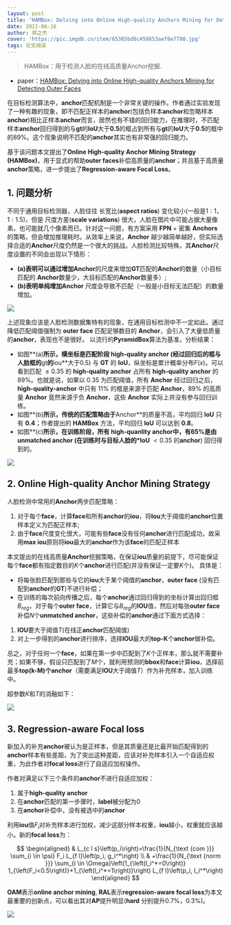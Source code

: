 ```yaml
---
layout: post
title: 'HAMBox: Delving into Online High-quality Anchors Mining for Detecting Outer Faces'
date: 2021-06-16
author: 郑之杰
cover: 'https://pic.imgdb.cn/item/65365bd0c458853aef8e7780.jpg'
tags: 论文阅读
---
```


> HAMBox：用于检测人脸的在线高质量Anchor挖掘.

- paper：[HAMBox: Delving into Online High-quality Anchors Mining for Detecting Outer Faces](https://arxiv.org/abs/1912.09231)

在目标检测算法中，**anchor**匹配机制是一个非常关键的操作。作者通过实验发现了一种有趣的现象，即不匹配正样本的**anchor**(包括负样本**anchor**和忽略样本**anchor**)相比正样本**anchor**而言，居然也有不错的回归能力，在推理时，不匹配样本**anchor**回归得到的与**gt**的**IoU**大于**0.5**的框占到所有与**gt**的**IoU**大于**0.5**的框中的$89\%$。这个现象说明不匹配的**anchor**其实也有非常强的回归能力。

基于该问题本文提出了**Online High-quality Anchor Mining Strategy (HAMBox)**，用于显式的帮助**outer faces**补偿高质量的**anchor**；并且基于高质量**anchor**策略，进一步提出了**Regression-aware Focal Loss**。

## 1. 问题分析

不同于通用目标检测器，人脸往往 长宽比(**aspect ratios**) 变化较小(一般是$1:1$，$1:1.5$)，但是 尺度方差(**scale variations**) 很大，人脸在图片中可能占据大量像素，也可能就几个像素而已。针对这一问题，有方案采用 **FPN** + 密集 **Anchors** 的策略，但会增加推理耗时。从效率上来说，**Anchor** 越少越简单越好，但实际选择合适的**Anchor**尺度仍然是一个很大的挑战。人脸检测比较特殊，其**Anchor**尺度设置的不同会出现以下情形：
- **(a)**表明可以通过增加**Anchor**的尺度来增加**GT**匹配的**Anchor**的数量（小目标匹配的 **Anchor**数量少，大目标匹配的**Anchor**数量多）;
- **(b)**表明单纯增加**Anchor** 尺度会导致不匹配（一般是小目标无法匹配）的数量增加。

![](https://pic.imgdb.cn/item/65365e8fc458853aef9684c1.jpg)

上述现象应该是人脸检测数据集特有的现象，在通用目标检测中不一定如此。通过降低匹配阈值强制为 **outer face** 匹配足够数目的 **Anchor**，会引入了大量低质量的**anchor**，表现也不是很好。 以流行的**PyramidBox**算法为基准，分析结果：
- 如图**(a)**所示，横坐标是匹配阶段 **high-quality anchor** (经过回归后的框与人脸框的**gt**的**iou**大于$0.5$) 与 **GT** 的 **IoU**，纵坐标是累计概率分布$F(x)$。可以看到匹配 $≤0.35$ 的 **high-quality anchor** 占所有 **high-quality anchor** 的 $89\%$。也就是说，如果以 $0.35$ 为匹配阈值，所有 **Anchor** 经过回归之后，**high-quality-anchor** 中只有 $11\%$ 的框是来源于匹配 **Anchor**，$89\%$ 的高质量 **Anchor** 竟然来源于负 **Anchor**，这些 **Anchor** 实际上并没有参与回归训练。
- 如图**(b)**所示，传统的匹配策略由于**Anchor**的质量不高，平均回归 **IoU** 只有 **0.4**；作者提出的 **HAMBox** 方法，平均回归 **IoU** 可以达到 **0.8**。
- 如图**(c)**所示，在训练阶段，所有 **high-quanlity anchor**中，有$65\%$是由 **unmatched anchor** (在训练时与目标人脸的*IoU** $<0.35$ 的**anchor**) 回归得到的。

![](https://pic.imgdb.cn/item/65365f27c458853aef9822e1.jpg)

## 2. Online High-quality Anchor Mining Strategy

人脸检测中常用的**Anchor**两步匹配策略：
1. 对于每个**face**，计算**face**和所有**anchor**的**iou**，将**Iou**大于阈值的**anchor**位置样本定义为匹配正样本;
2. 由于**face**尺度变化很大，可能有些**face**没有任何**anchor**进行匹配成功，故采用**max iou**原则将**iou**最大的**anchor**作为该**face**的匹配正样本

本文提出的在线高质量**Anchor**挖掘策略，在保证**iou**质量的前提下，尽可能保证每个**face**都有指定数目的$K$个**anchor**进行匹配(并没有保证一定要$K$个)。 具体是：
- 将每张脸匹配到那些与它的**iou**大于某个阈值的**anchor**，**outer face** (没有匹配到**anchor**的**GT**)不进行补偿；
- 在训练的每次前向传播之后，每个**anchor**通过回归得到的坐标计算出回归框$B_{reg}$，对于每个**outer face**，计算它与$B_{reg}$的**IOU**值，然后对每张**outer face**补偿$N$个**unmatched anchor**，这些补偿的**anchor**通过下面方式选择：
1. **IOU**要大于阈值$T$(在线正**anchor**匹配阈值)
2. 对上一步得到的**anchor**进行排序，选择**IOU**最大的**top-K**个**anchor**做补偿。

总之，对于任何一个**face**，如果在第一步中匹配到了$K$个正样本，那么就不需要补充；如果不够，假设只匹配到了$M$个，就利用预测的**bbox**和**face**计算**iou**，选择前最多**top(k-M)**个**anchor**（需要满足**IOU**大于阈值$T$）作为补充样本，加入训练中。

超参数$K$和$T$的消融如下：

![](https://pic.imgdb.cn/item/6536636ec458853aefa6f0a2.jpg)


## 3. Regression-aware Focal loss

新加入的补充**anchor**被认为是正样本，但是其质量还是比最开始匹配得到的**anchor**样本有些差距，为了突出这种差距，应该对补充样本引入一个自适应权重，为此作者对**focal loss**进行了自适应加权操作。

作者对满足以下三个条件的**anchor**不进行自适应加权：
1. 属于**high-quality anchor**
2. 在**anchor**匹配的第一步骤时，**label**被分配为$0$
3. 在**anchor**补偿中，没有被选中的**anchor**

利用**iou**值$F_i$对补充样本进行加权，减少这部分样本权重，**iou**越小，权重就应该越小。新的**focal loss**为：

$$
\begin{aligned}
& L_{c l s}\left(p_i\right)=\frac{1}{N_{\text {com }}} \sum_{i \in \psi} F_i L_{f l}\left(p_i, g_i^*\right) \\
& +\frac{1}{N_{\text {norm }}} \sum_{i \in \Omega}\left(1_{\left(l_i^*=0\right)} 1_{\left(F_i<0.5\right)}+1_{\left(l_i^*=1\right)}\right) L_{f l}\left(p_i, l_i^*\right)
\end{aligned}
$$

**OAM**表示**online anchor mining**, **RAL**表示**regression-aware focal loss**为本文最重要的创新点，可以看出其对**AP**提升明显(**hard** 分别提升$0.7\%$，$0.3\%$)。

![](https://pic.imgdb.cn/item/653664f2c458853aefac2537.jpg)